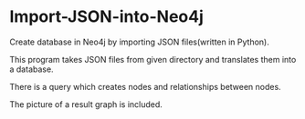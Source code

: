 # Import-JSON-into-Neo4j
Create database in Neo4j by importing JSON files(written in Python).

This program takes JSON files from given directory and translates them into a database.

There is a query which creates nodes and relationships between nodes.

The picture of a result graph is included.
